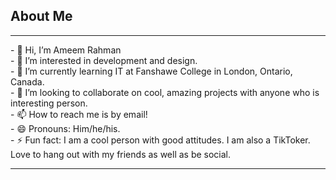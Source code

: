 <h2>About Me</h2>
<hr>
- 👋 Hi, I’m Ameem Rahman
<br>
- 👀 I’m interested in development and design.
<br>
- 🌱 I’m currently learning IT at Fanshawe College in London, Ontario, Canada.
<br>
- 💞️ I’m looking to collaborate on cool, amazing projects with anyone who is interesting person. 
<br>
- 📫 How to reach me is by email!
<br>
- 😄 Pronouns: Him/he/his.
<br>
- ⚡ Fun fact: I am a cool person with good attitudes. I am also a TikToker. Love to hang out with my friends as well as be social.
<hr>
